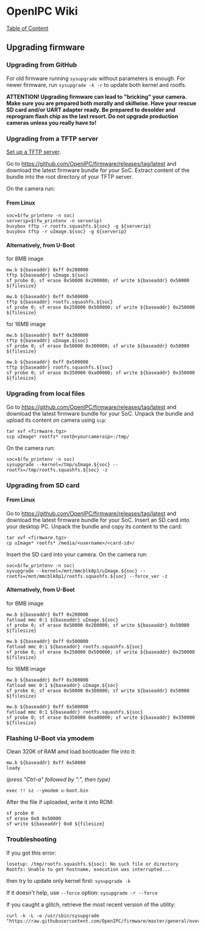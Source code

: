 # OpenIPC Wiki
[Table of Content](../README.md)

Upgrading firmware
------------------

### Upgrading from GitHub
For old firmware running `sysupgrade` without parameters is enough. For newer
firmware, run `sysupgrade -k -r` to update both kernel and rootfs.

__ATTENTION! Upgrading firmware can lead to "bricking" your camera. Make sure
you are prepared both morally and skillwise. Have your rescue SD card and/or
UART adapter ready. Be prepared to desolder and reprogram flash chip as the
last resort. Do not upgrade production cameras unless you really have to!__

### Upgrading from a TFTP server

[Set up a TFTP server](installation-tftpd.md).

Go to <https://github.com/OpenIPC/firmware/releases/tag/latest> and download the
latest firmware bundle for your SoC. Extract content of the bundle into the root
directory of your TFTP server.

On the camera run:

#### From Linux
```
soc=$(fw_printenv -n soc)
serverip=$(fw_printenv -n serverip)
busybox tftp -r rootfs.squashfs.${soc} -g ${serverip}
busybox tftp -r uImage.${soc} -g ${serverip}
```

#### Alternatively, from U-Boot
for 8MB image
```
mw.b ${baseaddr} 0xff 0x200000
tftp ${baseaddr} uImage.${soc}
sf probe 0; sf erase 0x50000 0x200000; sf write ${baseaddr} 0x50000 ${filesize}

mw.b ${baseaddr} 0xff 0x500000
tftp ${baseaddr} rootfs.squashfs.${soc}
sf probe 0; sf erase 0x250000 0x500000; sf write ${baseaddr} 0x250000 ${filesize}
```
for 16MB image
```
mw.b ${baseaddr} 0xff 0x300000
tftp ${baseaddr} uImage.${soc}
sf probe 0; sf erase 0x50000 0x300000; sf write ${baseaddr} 0x50000 ${filesize}

mw.b ${baseaddr} 0xff 0x500000
tftp ${baseaddr} rootfs.squashfs.${soc}
sf probe 0; sf erase 0x350000 0xa00000; sf write ${baseaddr} 0x350000 ${filesize}
```


### Upgrading from local files
Go to <https://github.com/OpenIPC/firmware/releases/tag/latest> and download the
latest firmware bundle for your SoC. Unpack the bundle and upload its content on
camera using `scp`:
```
tar xvf <firmware.tgz>
scp uImage* rootfs* root@<yourcameraip>:/tmp/
```
On the camera run:
```
soc=$(fw_printenv -n soc)
sysupgrade --kernel=/tmp/uImage.${soc} --rootfs=/tmp/rootfs.squashfs.${soc} -z
```

### Upgrading from SD card

#### From Linux
Go to <https://github.com/OpenIPC/firmware/releases/tag/latest> and download the
latest firmware bundle for your SoC. Insert an SD card into your desktop PC.
Unpack the bundle and copy its content to the card:
```
tar xvf <firmware.tgz>
cp uImage* rootfs* /media/<username>/<card-id>/
```
Insert the SD card into your camera.
On the camera run:
```
soc=$(fw_printenv -n soc)
sysupgrade --kernel=/mnt/mmcblk0p1/uImage.${soc} --rootfs=/mnt/mmcblk0p1/rootfs.squashfs.${soc} --force_ver -z
```

#### Alternatively, from U-Boot
for 8MB image
```
mw.b ${baseaddr} 0xff 0x200000
fatload mmc 0:1 ${baseaddr} uImage.${soc}
sf probe 0; sf erase 0x50000 0x200000; sf write ${baseaddr} 0x50000 ${filesize}

mw.b ${baseaddr} 0xff 0x500000
fatload mmc 0:1 ${baseaddr} rootfs.squashfs.${soc}
sf probe 0; sf erase 0x250000 0x500000; sf write ${baseaddr} 0x250000 ${filesize}
```
for 16MB image
```
mw.b ${baseaddr} 0xff 0x300000
fatload mmc 0:1 ${baseaddr} uImage.${soc}
sf probe 0; sf erase 0x50000 0x300000; sf write ${baseaddr} 0x50000 ${filesize}

mw.b ${baseaddr} 0xff 0x500000
fatload mmc 0:1 ${baseaddr} rootfs.squashfs.${soc}
sf probe 0; sf erase 0x350000 0xa00000; sf write ${baseaddr} 0x350000 ${filesize}
```

### Flashing U-Boot via ymodem
Clean 320K of RAM amd load bootloader file into it:
```
mw.b ${baseaddr} 0xff 0x50000
loady
```
_(press "Ctrl-a" followed by ":", then type)_
```
exec !! sz --ymodem u-boot.bin
```
After the file if uploaded, write it into ROM:
```
sf probe 0
sf erase 0x0 0x50000
sf write ${baseaddr} 0x0 ${filesize}
```

### Troubleshooting

If you got this error:
```
losetup: /tmp/rootfs.squashfs.${soc}: No such file or directory
Rootfs: Unable to get hostname, execution was interrupted...
```
then try to update only kernel first:
`sysupgrade -k`

If it doesn't help, use `--force` option:
`sysupgrade -r --force`

If you caught a glitch, retrieve the most recent version of the utility:
```
curl -k -L -o /usr/sbin/sysupgrade "https://raw.githubusercontent.com/OpenIPC/firmware/master/general/overlay/usr/sbin/sysupgrade"
```
